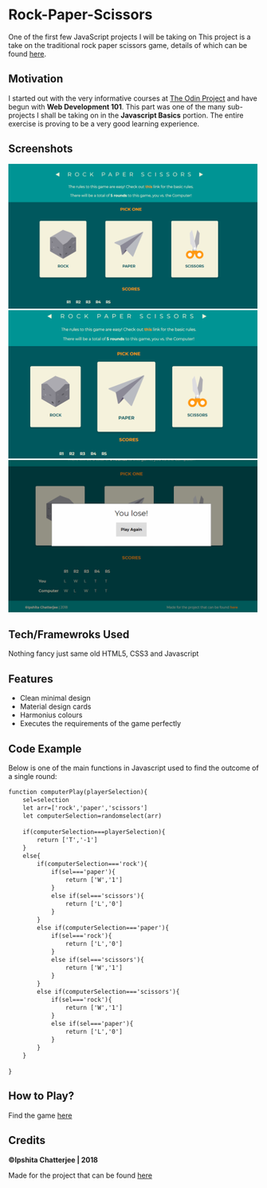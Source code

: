 # Rock-Paper-Scissors
One of the first few JavaScript projects I will be taking on
This project is a take on the traditional rock paper scissors game, details of which can be found [here](https://en.wikipedia.org/wiki/Rock%E2%80%93paper%E2%80%93scissors).

## Motivation
I started out with the very informative courses at [The Odin Project](https://www.theodinproject.com/courses/web-development-101) and have begun with **Web Development 101**. This part was one of the many sub-projects I shall be taking on in the **Javascript Basics** portion. The entire exercise is proving to be a very good learning experience.

## Screenshots
<img src="assets/images/screenshots/main.PNG" width="500px">
<img src="assets/images/screenshots/main-2.PNG" width="500px">
<img src="assets/images/screenshots/results.PNG" width="500px">

## Tech/Framewroks Used
Nothing fancy just same old HTML5, CSS3 and Javascript

## Features
* Clean minimal design
* Material design cards
* Harmonius colours
* Executes the requirements of the game perfectly

## Code Example
Below is one of the main functions in Javascript used to find the outcome of a single round:

```
function computerPlay(playerSelection){
    sel=selection
    let arr=['rock','paper','scissors']
    let computerSelection=randomselect(arr)

    if(computerSelection===playerSelection){
        return ['T','-1']
    }
    else{
        if(computerSelection==='rock'){
            if(sel==='paper'){
                return ['W','1']
            }
            else if(sel==='scissors'){
                return ['L','0']
            }
        }
        else if(computerSelection==='paper'){
            if(sel==='rock'){
                return ['L','0']
            }
            else if(sel==='scissors'){
                return ['W','1']
            }
        }
        else if(computerSelection==='scissors'){
            if(sel==='rock'){
                return ['W','1']
            }
            else if(sel==='paper'){
                return ['L','0']
            }
        }
    }

}
```
## How to Play?
Find the game [here](https://ipshitachatterjee.github.io/Rock-Paper-Scissors/)

## Credits
**©Ipshita Chatterjee | 2018**

Made for the project that can be found [here](https://www.theodinproject.com/courses/web-development-101/lessons/rock-paper-scissors)
